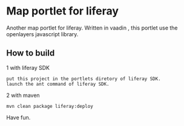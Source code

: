 Map portlet for liferay
=====================

Another map portlet for liferay.  Written in vaadin , this portlet use the openlayers javascript library.

How to build
------

1 with liferay SDK

	put this project in the portlets diretory of liferay SDK.
	launch the ant command of liferay SDK.


2 with maven

	mvn clean package liferay:deploy 
	

Have fun.


